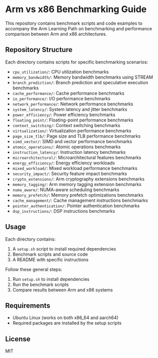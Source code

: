 # Arm vs x86 Benchmarking Guide

This repository contains benchmark scripts and code examples to accompany the Arm Learning Path on benchmarking and performance comparison between Arm and x86 architectures.

## Repository Structure

Each directory contains scripts for specific benchmarking scenarios:

- `cpu_utilization/`: CPU utilization benchmarks
- `memory_bandwidth/`: Memory bandwidth benchmarks using STREAM
- `branch_prediction/`: Branch prediction and speculative execution benchmarks
- `cache_performance/`: Cache performance benchmarks
- `io_performance/`: I/O performance benchmarks
- `network_performance/`: Network performance benchmarks
- `system_latency/`: System latency and jitter benchmarks
- `power_efficiency/`: Power efficiency benchmarks
- `floating_point/`: Floating-point performance benchmarks
- `context_switching/`: Context switching benchmarks
- `virtualization/`: Virtualization performance benchmarks
- `page_size_tlb/`: Page size and TLB performance benchmarks
- `simd_vector/`: SIMD and vector performance benchmarks
- `atomic_operations/`: Atomic operations benchmarks
- `instruction_latency/`: Instruction latency benchmarks
- `microarchitectural/`: Microarchitectural features benchmarks
- `energy_efficiency/`: Energy efficiency workloads
- `mixed_workload/`: Mixed workload performance benchmarks
- `security_impact/`: Security feature impact benchmarks
- `crypto_extensions/`: Arm cryptography extensions benchmarks
- `memory_tagging/`: Arm memory tagging extension benchmarks
- `numa_aware/`: NUMA-aware scheduling benchmarks
- `memory_prefetch/`: Memory prefetch optimizations benchmarks
- `cache_management/`: Cache management instructions benchmarks
- `pointer_authentication/`: Pointer authentication benchmarks
- `dsp_instructions/`: DSP instructions benchmarks

## Usage

Each directory contains:
1. A `setup.sh` script to install required dependencies
2. Benchmark scripts and source code
3. A README with specific instructions

Follow these general steps:
1. Run `setup.sh` to install dependencies
2. Run the benchmark scripts
3. Compare results between Arm and x86 systems

## Requirements

- Ubuntu Linux (works on both x86_64 and aarch64)
- Required packages are installed by the setup scripts

## License

MIT